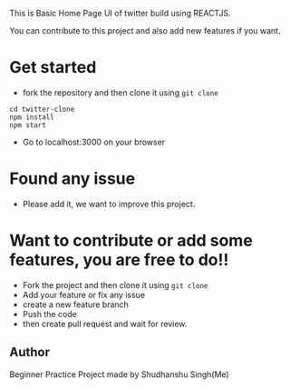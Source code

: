 This is Basic Home Page UI of twitter build using REACTJS.

You can contribute to this project and also add new features if you want. 

# Get started
- fork the repository and then clone it using ```git clone```
``` 
cd twitter-clone
npm install
npm start

```
- Go to localhost:3000 on your browser

# Found any issue
- Please add it, we want to improve this project.

# Want to contribute or add some features, you are free to do!!
- Fork the project and then clone it using ```git clone``` 
- Add your feature or fix any issue
- create a new feature branch
- Push the code
- then create pull request and wait for review.

## Author 

Beginner Practice Project made by Shudhanshu Singh(Me) 
